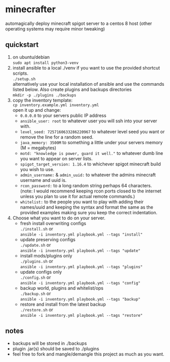 # minecrafter
automagically deploy minecraft spigot server to a centos 8 host (other operating systems may require minor tweaking)

## quickstart

1. on ubuntu/debian  
  `sudo apt install python3-venv`
2. install ansible to a local ./venv if you want to use the provided shortcut scripts.  
  `./setup.sh`  
  alternatively use your local installation of ansible and use the commands listed below. Also create plugins and backups directories  
  `mkdir -p ./plugins ./backups`
3. copy the inventory template:  
`cp inventory.example.yml inventory.yml`  
open it up and change:  
    - `0.0.0.0` to your servers public IP address
    - `ansible_user: root` to whatever user you will ssh into your server with.
    - `level_seed: 7257160633286220967` to whatever level seed you want or remove the line for a random seed.
    - `java_memory: 3500M` to something a little under your servers memory (M = megabytes)
    - `motd: "knowledge is power, guard it well."` to whatever dumb line you want to appear on server lists.
    - `spigot_target_version: 1.16.4` to whichever spigot minecraft build you wish to use.
    - `admin_username:` & `admin_uuid:` to whatever the admins minecraft username and uuid is.
    - `rcon_password:` to a long random string perhaps 64 characters. (note: I would recommend keeping rcon ports closed to the internet unless you plan to use it for actual remote commands.)
    - `whitelist:` to the people you want to play with adding their names/uuid and keeping the syntax and format the same as the provided examples making sure you keep the correct indentation.
4.  Choose what you want to do on your server.
    - fresh install overwriting configs  
    `./install.sh` or  
    `ansible -i inventory.yml playbook.yml --tags "install"`
    - update preserving configs  
    `./update.sh` or  
    `ansible -i inventory.yml playbook.yml --tags "update"`  
    - install mods/plugins only  
    `./plugins.sh` or  
    `ansible -i inventory.yml playbook.yml --tags "plugins"`  
    - update configs only  
    `./config.sh` or  
    `ansible -i inventory.yml playbook.yml --tags "config"`  
    - backup world, plugins and whitelist/ops  
    `./backup.sh` or  
    `ansible -i inventory.yml playbook.yml --tags "backup"`  
    - restore and install from the latest backup  
    `./restore.sh` or  
    `ansible -i inventory.yml playbook.yml --tags "restore"`  
    
## notes
- backups will be stored in ./backups
- plugin .jar(s) should be saved to ./plugins
- feel free to fork and mangle/demangle this project as much as you want.